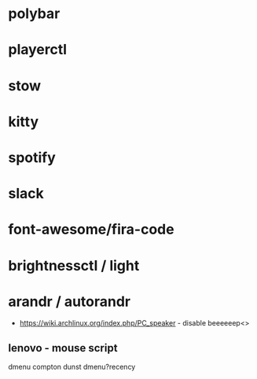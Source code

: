 # polybar
# playerctl
# stow
# kitty
# spotify
# slack
# font-awesome/fira-code
# brightnessctl / light
# arandr / autorandr
- https://wiki.archlinux.org/index.php/PC_speaker - disable beeeeeep<>

## lenovo - mouse script
dmenu
compton
dunst
dmenu?recency
